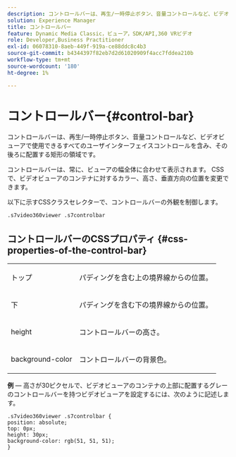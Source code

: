```yaml
---
description: コントロールバーは、再生/一時停止ボタン、音量コントロールなど、ビデオビューアで使用できるすべてのユーザインターフェイスコントロールを含み、その後ろに配置する矩形の領域です。
solution: Experience Manager
title: コントロールバー
feature: Dynamic Media Classic，ビューア，SDK/API,360 VRビデオ
role: Developer,Business Practitioner
exl-id: 06078310-8aeb-449f-919a-ce88ddc8c4b3
source-git-commit: b4344397f82eb7d2d61020909f4acc7fddea210b
workflow-type: tm+mt
source-wordcount: '180'
ht-degree: 1%

---
```


# コントロールバー{#control-bar}

コントロールバーは、再生/一時停止ボタン、音量コントロールなど、ビデオビューアで使用できるすべてのユーザインターフェイスコントロールを含み、その後ろに配置する矩形の領域です。

<!--<a id="section_061E550C1C1D4DB2BD663A898895B38C"></a>-->

コントロールバーは、常に、ビューアの幅全体に合わせて表示されます。 CSSで、ビデオビューアのコンテナに対するカラー、高さ、垂直方向の位置を変更できます。

以下に示すCSSクラスセレクターで、コントロールバーの外観を制御します。

```
.s7video360viewer .s7controlbar
```

## コントロールバーのCSSプロパティ {#css-properties-of-the-control-bar}

<table id="table_C48C56E696304C9BAFEE71BA9EA9A174"> 
 <tbody> 
  <tr> 
   <td colname="col1"> <p> <span class="codeph"> トップ </span> </p> </td> 
   <td colname="col2"> <p>パディングを含む上の境界線からの位置。 </p> </td> 
  </tr> 
  <tr> 
   <td colname="col1"> <p> <span class="codeph"> 下 </span> </p> </td> 
   <td colname="col2"> <p> パディングを含む下の境界線からの位置。 </p> </td> 
  </tr> 
  <tr> 
   <td colname="col1"> <p> <span class="codeph"> height </span> </p> </td> 
   <td colname="col2"> <p>コントロールバーの高さ。 </p> </td> 
  </tr> 
  <tr> 
   <td colname="col1"> <p> <span class="codeph"> background-color  </span> </p> </td> 
   <td colname="col2"> <p>コントロールバーの背景色。 </p> </td> 
  </tr> 
 </tbody> 
</table>

**例**  — 高さが30ピクセルで、ビデオビューアのコンテナの上部に配置するグレーのコントロールバーを持つビデオビューアを設定するには、次のように記述します。

```
.s7video360viewer .s7controlbar {  
position: absolute; 
top: 0px; 
height: 30px; 
background-color: rgb(51, 51, 51); 
}
```
